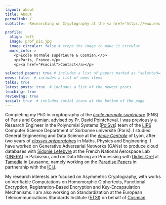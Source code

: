 ```yaml
---
layout: about
title: About
permalink: /
subtitle:  Researching on Cryptography at the <a href='https://www.ens.psl.eu/'>école normale supérieure</a> and <a href="https://cosmian.com/">Cosmian</a>, Paris, France.  # <a href='#'>Affiliations</a>. Address. Contacts. Moto. Etc.

profile:
  align: left
  image: prof_pic.jpg
  image_circular: false # crops the image to make it circular
  more_info: >
    <p>École normale supérieure & Cosmian;</p>
    <p>Paris, France.</p>
    <p><a href="#social">Contact</a></p>

selected_papers: true # includes a list of papers marked as "selected={true}"
news: false  # includes a list of news items
talks: true
latest_posts: true  # includes a list of the newest posts
teaching: true
reviewing: true
social: true  # includes social icons at the bottom of the page
---
```


Completing my PhD in cryptography at the *<a href='https://www.ens.psl.eu/'>école normale supérieure</a>* (ENS) of Paris and <a href="https://cosmian.com/">Cosmian</a>, advised by Pr. <a href="https://www.di.ens.fr/david.pointcheval/index.php">David Pointcheval</a>.
I was previously a Research Engineer in the Polynomial Systems (<a href="https://www-polsys.lip6.fr/">PolSys</a>) team of the <a href="https://www.lip6.fr/">LIP6</a> Computer Science Department of Sorbonne université (Paris). I studied General Engineering and Data Science at the *<a href="https://www.ec-lyon.fr/">école Centrale</a>* of Lyon, after two years of *<a href="https://www.stanislas.fr/unite-pedagogique/classes-preparatoires/filieres/cpge-scientifiques/">classes préparatoires</a>* in Maths, Physics and Engineering.
I have worked on Generative Adversarial Networks (GANs) to produce cloud databases with <a href="https://www.researchgate.net/profile/Sidonie-Lefebvre">Sidonie Lefebvre</a> at the French National Aerospace Lab (<a href="https://www.onera.fr/en">ONERA</a>) in Palaiseau, and on Data Mining an Processing with <a href="https://ch.linkedin.com/in/didierorel">Didier Orel</a> at <a href="https://www.tamedia.ch/fr/">Tamedia</a> in Lausanne, namely working on the <a href="https://offshoreleaks.icij.org/pages/credits">Paradise Papers</a> in partnership with the <a href="https://offshoreleaks.icij.org/">ICIJ</a>.

<!-- Write your biography here. Tell the world about yourself. Link to your favorite [subreddit](http://reddit.com). You can put a picture in, too. The code is already in, just name your picture `prof_pic.jpg` and put it in the `assets/img/` folder. -->

<!-- Put your address / P.O. box / other info right below your picture. You can also disable any of these elements by editing `profile` property of the YAML header of your `_pages/about.md`. Edit `_bibliography/papers.bib` and Jekyll will render your [publications page](/al-folio/publications/) automatically. -->

My research interests are focused on Asymmetric Cryptography, with works on Verifiable Computations on Homomorphic Ciphertexts, Functional Encryption, Registration-Based Encryption and Key-Encapsulation Mechanisms. I am also working on Standardization at the European Telecommunications Standards Institute (<a href="https://www.etsi.org/">ETSI</a>) on behalf of <a href="https://cosmian.com/">Cosmian</a>.

<!-- Link to your social media connections, too. This theme is set up to use [Font Awesome icons](https://fontawesome.com/) and [Academicons](https://jpswalsh.github.io/academicons/), like the ones below. Add your Facebook, Twitter, LinkedIn, Google Scholar, or just disable all of them. -->